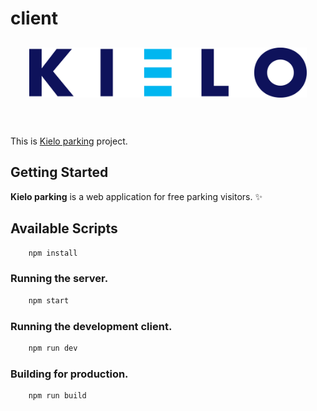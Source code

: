 # client

<div align="center" style="margin: 30px;">
    <a href="https://kieloofficesolutions.fi/">
    <img src="./client/src/assets/kielo_panner.png"  align="center" />
    </a>
</div>
<br/>

This is [Kielo parking](https://kieloofficesolutions.fi/) project.

## Getting Started

**Kielo parking** is a web application for free parking visitors. ✨

## Available Scripts

```bash
    npm install
```

### Running the server.

```bash
    npm start
```

### Running the development client.

```bash
    npm run dev
```

### Building for production.

```bash
    npm run build
```
